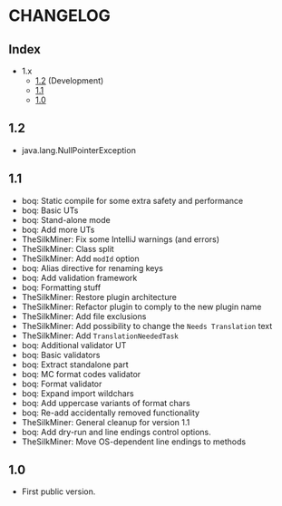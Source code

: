 # CHANGELOG

## Index
- 1.x
  - [1.2](https://github.com/TheSilkMiner/Translation-Check-Plugin/blob/master/CHANGELOG.md#1.2) (Development)
  - [1.1](https://github.com/TheSilkMiner/Translation-Check-Plugin/blob/master/CHANGELOG.md#1.1)
  - [1.0](https://github.com/TheSilkMiner/Translation-Check-Plugin/blob/master/CHANGELOG.md#1.0)

## 1.2

* java.lang.NullPointerException

## 1.1

* boq: Static compile for some extra safety and performance
* boq: Basic UTs
* boq: Stand-alone mode
* boq: Add more UTs
* TheSilkMiner: Fix some IntelliJ warnings (and errors)
* TheSilkMiner: Class split
* TheSilkMiner: Add `modId` option
* boq: Alias directive for renaming keys
* boq: Add validation framework
* boq: Formatting stuff
* TheSilkMiner: Restore plugin architecture
* TheSilkMiner: Refactor plugin to comply to the new plugin name
* TheSilkMiner: Add file exclusions
* TheSilkMiner: Add possibility to change the `Needs Translation` text
* TheSilkMiner: Add `TranslationNeededTask`
* boq: Additional validator UT
* boq: Basic validators
* boq: Extract standalone part
* boq: MC format codes validator
* boq: Format validator
* boq: Expand import wildchars
* boq: Add uppercase variants of format chars
* boq: Re-add accidentally removed functionality
* TheSilkMiner: General cleanup for version 1.1
* boq: Add dry-run and line endings control options.
* TheSilkMiner: Move OS-dependent line endings to methods

## 1.0

* First public version.

